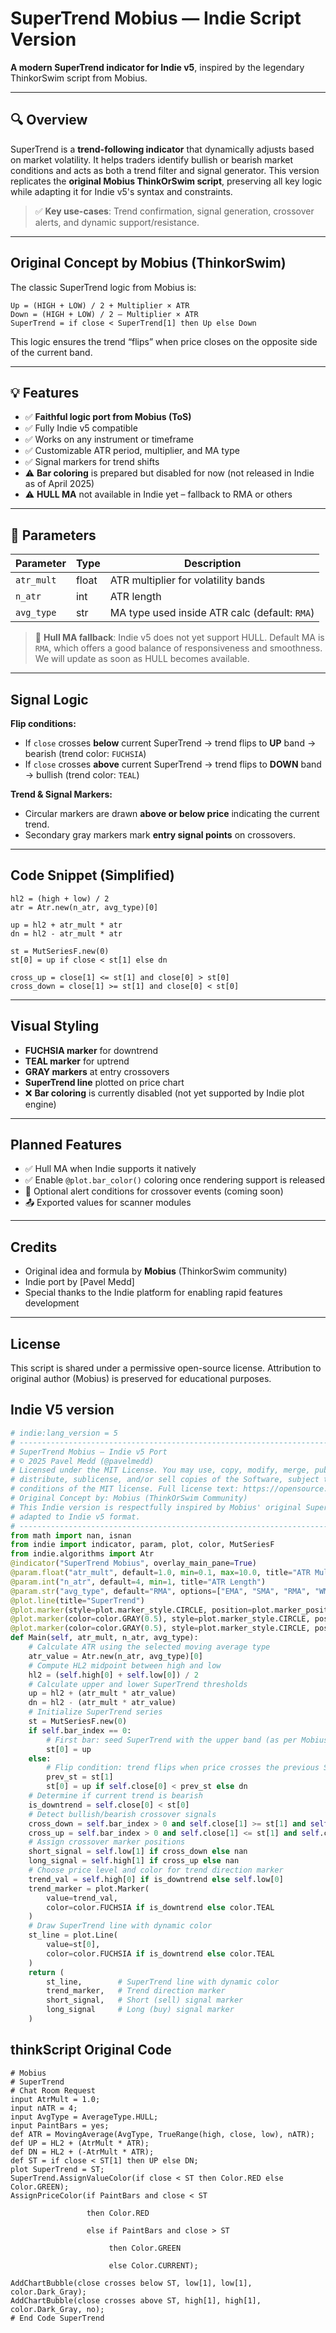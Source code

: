 # SuperTrend Mobius — Indie Script Version

**A modern SuperTrend indicator for Indie v5**, inspired by the legendary ThinkorSwim script from Mobius.

***

## 🔍 Overview

SuperTrend is a **trend-following indicator** that dynamically adjusts based on market volatility. It helps traders identify bullish or bearish market conditions and acts as both a trend filter and signal generator.
This version replicates the **original Mobius ThinkOrSwim script**, preserving all key logic while adapting it for Indie v5's syntax and constraints.

> ✅ **Key use-cases**: Trend confirmation, signal generation, crossover alerts, and dynamic support/resistance.

***

## Original Concept by Mobius (ThinkorSwim)

The classic SuperTrend logic from Mobius is:

```
Up = (HIGH + LOW) / 2 + Multiplier × ATR
Down = (HIGH + LOW) / 2 – Multiplier × ATR
SuperTrend = if close < SuperTrend[1] then Up else Down
```

This logic ensures the trend “flips” when price closes on the opposite side of the current band.

***

## 💡 Features

* ✅ **Faithful logic port from Mobius (ToS)**
* ✅ Fully Indie v5 compatible
* ✅ Works on any instrument or timeframe
* ✅ Customizable ATR period, multiplier, and MA type
* ✅ Signal markers for trend shifts
* ⚠️ **Bar coloring** is prepared but disabled for now (not released in Indie as of April 2025)
* ⚠️ **HULL MA** not available in Indie yet – fallback to RMA or others

***

## 🔧 Parameters

| Parameter | Type | Description |
| --------- | ---- | ----------- |
| `atr_mult` | float | ATR multiplier for volatility bands |
| `n_atr` | int | ATR length |
| `avg_type` | str | MA type used inside ATR calc (default: `RMA`) |

> 🔁 **Hull MA fallback**: Indie v5 does not yet support HULL. Default MA is `RMA`, which offers a good balance of responsiveness and smoothness. We will update as soon as HULL becomes available.

***

## Signal Logic

**Flip conditions:**

* If `close` crosses **below** current SuperTrend → trend flips to **UP** band → bearish (trend color: `FUCHSIA`)
* If `close` crosses **above** current SuperTrend → trend flips to **DOWN** band → bullish (trend color: `TEAL`)

**Trend & Signal Markers:**

* Circular markers are drawn **above or below price** indicating the current trend.
* Secondary gray markers mark **entry signal points** on crossovers.

***

## Code Snippet (Simplified)

```
hl2 = (high + low) / 2
atr = Atr.new(n_atr, avg_type)[0]

up = hl2 + atr_mult * atr
dn = hl2 - atr_mult * atr

st = MutSeriesF.new(0)
st[0] = up if close < st[1] else dn

cross_up = close[1] <= st[1] and close[0] > st[0]
cross_down = close[1] >= st[1] and close[0] < st[0]
```

***

## Visual Styling

* **FUCHSIA marker** for downtrend
* **TEAL marker** for uptrend
* **GRAY markers** at entry crossovers
* **SuperTrend line** plotted on price chart
* ❌ **Bar coloring** is currently disabled (not yet supported by Indie plot engine)

***

## Planned Features

* ✅ Hull MA when Indie supports it natively
* ✅ Enable `@plot.bar_color()` coloring once rendering support is released
* 🔔 Optional alert conditions for crossover events (coming soon)
* 📤 Exported values for scanner modules

***

## Credits

* Original idea and formula by **Mobius** (ThinkorSwim community)
* Indie port by [Pavel Medd]
* Special thanks to the Indie platform for enabling rapid features development

***

## License

This script is shared under a permissive open-source license. Attribution to original author (Mobius) is preserved for educational purposes.

## Indie V5 version

```python
# indie:lang_version = 5
# ------------------------------------------------------------------------------
# SuperTrend Mobius — Indie v5 Port
# © 2025 Pavel Medd (@pavelmedd)
# Licensed under the MIT License. You may use, copy, modify, merge, publish, 
# distribute, sublicense, and/or sell copies of the Software, subject to the 
# conditions of the MIT license. Full license text: https://opensource.org/licenses/MIT
# Original Concept by: Mobius (ThinkOrSwim Community)
# This Indie version is respectfully inspired by Mobius' original SuperTrend
# adapted to Indie v5 format.
# ------------------------------------------------------------------------------
from math import nan, isnan
from indie import indicator, param, plot, color, MutSeriesF
from indie.algorithms import Atr
@indicator("SuperTrend Mobius", overlay_main_pane=True)
@param.float("atr_mult", default=1.0, min=0.1, max=10.0, title="ATR Multiplier")
@param.int("n_atr", default=4, min=1, title="ATR Length")
@param.str("avg_type", default="RMA", options=["EMA", "SMA", "RMA", "WMA", "VWMA"], title="Average Type")
@plot.line(title="SuperTrend")
@plot.marker(style=plot.marker_style.CIRCLE, position=plot.marker_position.ABOVE, title="Trend Direction")
@plot.marker(color=color.GRAY(0.5), style=plot.marker_style.CIRCLE, position=plot.marker_position.ABOVE, title="Short Signal")
@plot.marker(color=color.GRAY(0.5), style=plot.marker_style.CIRCLE, position=plot.marker_position.ABOVE, title="Long Signal")
def Main(self, atr_mult, n_atr, avg_type):
    # Calculate ATR using the selected moving average type
    atr_value = Atr.new(n_atr, avg_type)[0]
    # Compute HL2 midpoint between high and low
    hl2 = (self.high[0] + self.low[0]) / 2
    # Calculate upper and lower SuperTrend thresholds
    up = hl2 + (atr_mult * atr_value)
    dn = hl2 - (atr_mult * atr_value)
    # Initialize SuperTrend series
    st = MutSeriesF.new(0)
    if self.bar_index == 0:
        # First bar: seed SuperTrend with the upper band (as per Mobius logic)
        st[0] = up
    else:
        # Flip condition: trend flips when price crosses the previous SuperTrend level
        prev_st = st[1]
        st[0] = up if self.close[0] < prev_st else dn
    # Determine if current trend is bearish
    is_downtrend = self.close[0] < st[0]
    # Detect bullish/bearish crossover signals
    cross_down = self.bar_index > 0 and self.close[1] >= st[1] and self.close[0] < st[0] 
    cross_up = self.bar_index > 0 and self.close[1] <= st[1] and self.close[0] > st[0]
    # Assign crossover marker positions
    short_signal = self.low[1] if cross_down else nan
    long_signal = self.high[1] if cross_up else nan
    # Choose price level and color for trend direction marker
    trend_val = self.high[0] if is_downtrend else self.low[0]
    trend_marker = plot.Marker(
        value=trend_val,
        color=color.FUCHSIA if is_downtrend else color.TEAL
    )
    # Draw SuperTrend line with dynamic color
    st_line = plot.Line(
        value=st[0],
        color=color.FUCHSIA if is_downtrend else color.TEAL
    )
    return (
        st_line,        # SuperTrend line with dynamic color
        trend_marker,   # Trend direction marker
        short_signal,   # Short (sell) signal marker
        long_signal     # Long (buy) signal marker
    )
```


## thinkScript Original Code
```
# Mobius
# SuperTrend
# Chat Room Request
input AtrMult = 1.0;
input nATR = 4;
input AvgType = AverageType.HULL;
input PaintBars = yes;
def ATR = MovingAverage(AvgType, TrueRange(high, close, low), nATR);
def UP = HL2 + (AtrMult * ATR);
def DN = HL2 + (-AtrMult * ATR);
def ST = if close < ST[1] then UP else DN;
plot SuperTrend = ST;
SuperTrend.AssignValueColor(if close < ST then Color.RED else Color.GREEN);
AssignPriceColor(if PaintBars and close < ST

                 then Color.RED

                 else if PaintBars and close > ST

                      then Color.GREEN

                      else Color.CURRENT);

AddChartBubble(close crosses below ST, low[1], low[1], color.Dark_Gray);
AddChartBubble(close crosses above ST, high[1], high[1], color.Dark_Gray, no);
# End Code SuperTrend
```
